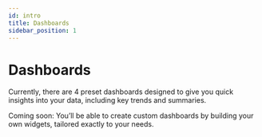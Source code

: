 ```yaml
---
id: intro
title: Dashboards
sidebar_position: 1
---
```

# Dashboards

Currently, there are 4 preset dashboards designed to give you quick insights into your data, including key trends and summaries.

Coming soon:
You’ll be able to create custom dashboards by building your own widgets, tailored exactly to your needs.